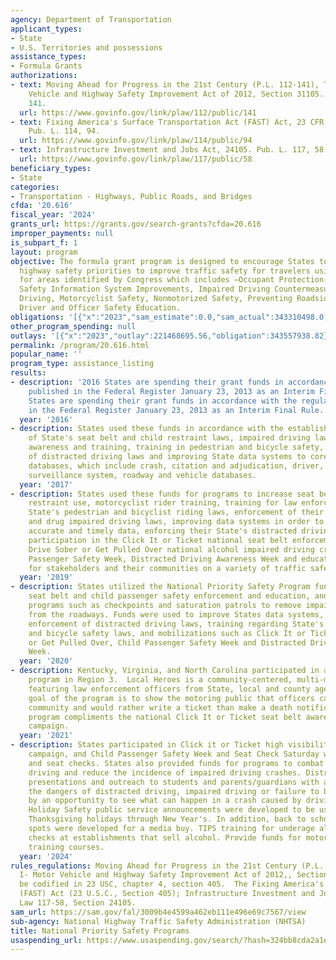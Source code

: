 ```yaml
---
agency: Department of Transportation
applicant_types:
- State
- U.S. Territories and possessions
assistance_types:
- Formula Grants
authorizations:
- text: Moving Ahead for Progress in the 21st Century (P.L. 112-141), Title I- Motor
    Vehicle and Highway Safety Improvement Act of 2012, Section 31105. Pub. L. 112,
    141.
  url: https://www.govinfo.gov/link/plaw/112/public/141
- text: Fixing America's Surface Transportation Act (FAST) Act, 23 CFR Part 1300.
    Pub. L. 114, 94.
  url: https://www.govinfo.gov/link/plaw/114/public/94
- text: Infrastructure Investment and Jobs Act, 24105. Pub. L. 117, 58.
  url: https://www.govinfo.gov/link/plaw/117/public/58
beneficiary_types:
- State
categories:
- Transportation - Highways, Public Roads, and Bridges
cfda: '20.616'
fiscal_year: '2024'
grants_url: https://grants.gov/search-grants?cfda=20.616
improper_payments: null
is_subpart_f: 1
layout: program
objective: The formula grant program is designed to encourage States to address national
  highway safety priorities to improve traffic safety for travelers using public roadways
  for areas identified by Congress which includes —Occupant Protection, State Traffic
  Safety Information System Improvements, Impaired Driving Countermeasures, Distracted
  Driving, Motorcyclist Safety, Nonmotorized Safety, Preventing Roadside Deaths, and
  Driver and Officer Safety Education.
obligations: '[{"x":"2023","sam_estimate":0.0,"sam_actual":343310498.0,"usa_spending_actual":341359948.1},{"x":"2024","sam_estimate":0.0,"sam_actual":368366572.0,"usa_spending_actual":121749313.55},{"x":"2025","sam_estimate":0.0,"sam_actual":375336122.0,"usa_spending_actual":369946101.2}]'
other_program_spending: null
outlays: '[{"x":"2023","outlay":221468695.56,"obligation":343557938.82},{"x":"2024","outlay":108874781.87,"obligation":122919140.39},{"x":"2025","outlay":9827526.19,"obligation":375259519.96}]'
permalink: /program/20.616.html
popular_name: ''
program_type: assistance_listing
results:
- description: '2016 States are spending their grant funds in accordance with the  regulations
    published in the Federal Register January 23, 2013 as an Interim Final Rule. 2016
    States are spending their grant funds in accordance with the regulations published
    in the Federal Register January 23, 2013 as an Interim Final Rule. '
  year: '2016'
- description: States used these funds in accordance with the established requirements.  Enforcement
    of State's seat belt and child restraint laws, impaired driving laws, motorcycle
    awareness and training, training in pedestrian and bicycle safety, enforcement
    of distracted driving laws and improving State data systems to core highway safety
    databases, which include crash, citation and adjudication, driver, EMS or injury
    surveillance system, roadway and vehicle databases.
  year: '2017'
- description: States used these funds for programs to increase seat belt and child
    restraint use, motorcyclist rider training, training for law enforcement on their
    State's pedestrian and bicyclist riding laws, enforcement of their State's alcohol
    and drug impaired driving laws, improving data systems in order to obtain more
    accurate and timely data, enforcing their State's distracted driving laws and
    participation in the Click It or Ticket national seat belt enforcement mobilization,
    Drive Sober or Get Pulled Over national alcohol impaired driving crackdown, Child
    Passenger Safety Week, Distracted Driving Awareness Week and educational programs
    for stakeholders and their communities on a variety of traffic safety subjects.
  year: '2019'
- description: States utilized the National Priority Safety Program funds for increased
    seat belt and child passenger safety enforcement and education, and conducted
    programs such as checkpoints and saturation patrols to remove impaired drivers
    from the roadways. Funds were used to improve States data systems, education and
    enforcement of distracted driving laws, training regarding State's pedestrian
    and bicycle safety laws, and mobilizations such as Click It or Ticket, Drive Sober
    or Get Pulled Over, Child Passenger Safety Week and Distracted Driving Awareness
    Week.
  year: '2020'
- description: Kentucky, Virginia, and North Carolina participated in a Local Heroes
    program in Region 3.  Local Heroes is a community-centered, multi-media initiative
    featuring law enforcement officers from State, local and county agencies.  The
    goal of the program is to show the motoring public that officers care about their
    community and would rather write a ticket than make a death notification.  The
    program compliments the national Click It or Ticket seat belt awareness and enforcement
    campaign.
  year: '2021'
- description: States participated in Click it or Ticket high visibility enforcement
    campaign, and Child Passenger Safety Week and Seat Check Saturday with press events
    and seat checks. States also provided funds for programs to combat distracted
    driving and reduce the incidence of impaired driving crashes. Distracted driving
    presentations and outreach to students and parents/guardians with a video showing
    the dangers of distracted driving, impaired driving or failure to buckle up, followed
    by an opportunity to see what can happen in a crash caused by driving distracted.
    Holiday Safety public service announcements were developed to be used during the
    Thanksgiving holidays through New Year's. In addition, back to school drive safety
    spots were developed for a media buy. TIPS training for underage alcohol compliance
    checks at establishments that sell alcohol. Provide funds for motorcycle rider
    training courses.
  year: '2024'
rules_regulations: Moving Ahead for Progress in the 21st Century (P.L. 112-141), Title
  I- Motor Vehicle and Highway Safety Improvement Act of 2012,, Section 31105; to
  be codified in 23 USC, chapter 4, section 405.  The Fixing America's Surface Transportation
  (FAST) Act (23 U.S.C., Section 405); Infrastructure Investment and Jobs Act, Public
  Law 117-58, Section 24105.
sam_url: https://sam.gov/fal/3009b4e4599a462eb111e496e69c7567/view
sub-agency: National Highway Traffic Safety Administration (NHTSA)
title: National Priority Safety Programs
usaspending_url: https://www.usaspending.gov/search/?hash=324bb8cda2a1e4abc4c74ca4b2634435
---
```

